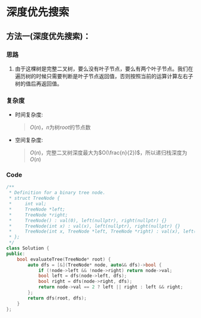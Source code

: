 # 深度优先搜索
## 方法一(深度优先搜索)：
### 思路
1. 由于这棵树是完整二叉树，要么没有叶子节点，要么有两个叶子节点。我们在遍历树的时候只需要判断是叶子节点返回值，否则按照当前的运算计算左右子树的值后再返回值。

### 复杂度
- 时间复杂度:
  > $O(n)$，$n$为树$root$的节点数
- 空间复杂度:
  > $O(n)$，完整二叉树深度最大为$O(\frac{n}{2})$，所以递归栈深度为$O(n)$

### Code
```C++ []
/**
 * Definition for a binary tree node.
 * struct TreeNode {
 *     int val;
 *     TreeNode *left;
 *     TreeNode *right;
 *     TreeNode() : val(0), left(nullptr), right(nullptr) {}
 *     TreeNode(int x) : val(x), left(nullptr), right(nullptr) {}
 *     TreeNode(int x, TreeNode *left, TreeNode *right) : val(x), left(left), right(right) {}
 * };
 */
class Solution {
public:
    bool evaluateTree(TreeNode* root) {
        auto dfs = [&](TreeNode* node, auto&& dfs)->bool {
            if (!node->left && !node->right) return node->val;
            bool left = dfs(node->left, dfs);
            bool right = dfs(node->right, dfs);
            return node->val == 2 ? left || right : left && right;
        };
        return dfs(root, dfs);
    }
};
```
